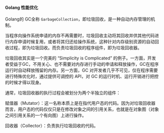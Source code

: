 #### Golang 性能优化

Golang的 GC全称 `GarbageCollection`，即垃圾回收，是一种自动内存管理的机制。

当程序向操作系统申请的内存不再需要时，垃圾回收主动将其回收并供其他代码进行内存申请时候复用，或者将其归还给操作系统，这种针对内存级别资源的自动回收过程，即为垃圾回收。而负责垃圾回收的程序组件，即为垃圾回收器。

垃圾回收其实是一个完美的 “Simplicity is Complicated” 的例子。一方面，开发者受益于GC，不用关心、也不需要对内存进行手动的申请和释放操作，GC在程序运行时自动释放残留的内存。另一方面，GC 对开发者几乎不可见，仅在程序需要进行特殊优化时，通过提供可调控的 API，对 GC 的运行时机、运行开销进行把控的时候才得以现身。

通常，垃圾回收器的执行过程会被划分为两个半独立的组件：

赋值器（Mutator）：这一名称本质上是在指代用户态的代码。因为对垃圾回收器而言，用户态的代码仅仅只是在修改对象之间的引用关系，也就是在对象图（对象之间引用关系的一个有向图）上进行操作。

回收器（Collector）：负责执行垃圾回收的代码。
